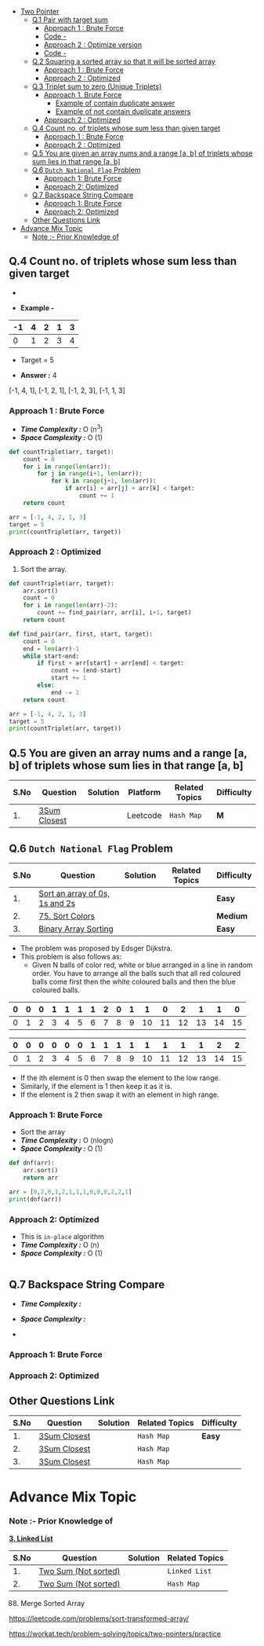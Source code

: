 - [Two Pointer](#two-pointer)
  - [Q.1 Pair with target sum](#q1-pair-with-target-sum)
    - [Approach 1 : Brute Force](#approach-1--brute-force)
    - [Code -](#code--)
    - [Approach 2 : Optimize version](#approach-2--optimize-version)
    - [Code -](#code---1)
  - [Q.2 Squaring a sorted array so that it will be sorted array](#q2-squaring-a-sorted-array-so-that-it-will-be-sorted-array)
    - [Approach 1 : Brute Force](#approach-1--brute-force-1)
    - [Approach 2 : Optimized](#approach-2--optimized)
  - [Q.3 Triplet sum to zero (Unique Triplets)](#q3-triplet-sum-to-zero-unique-triplets)
    - [Approach 1. Brute Force](#approach-1-brute-force)
      - [Example of contain duplicate answer](#example-of-contain-duplicate-answer)
      - [Example of not contain duplicate answers](#example-of-not-contain-duplicate-answers)
    - [Approach 2 : Optimized](#approach-2--optimized-1)
  - [Q.4 Count no. of triplets whose sum less than given target](#q4-count-no-of-triplets-whose-sum-less-than-given-target)
    - [Approach 1 : Brute Force](#approach-1--brute-force-2)
    - [Approach 2 : Optimized](#approach-2--optimized-2)
  - [Q.5 You are given an array nums and a range \[a, b\] of triplets whose sum lies in that range \[a, b\]](#q5-you-are-given-an-array-nums-and-a-range-a-b-of-triplets-whose-sum-lies-in-that-range-a-b)
  - [Q.6 `Dutch National Flag` Problem](#q6-dutch-national-flag-problem)
    - [Approach 1: Brute Force](#approach-1-brute-force-1)
    - [Approach 2: Optimized](#approach-2-optimized)
  - [Q.7 Backspace String Compare](#q7-backspace-string-compare)
    - [Approach 1: Brute Force](#approach-1-brute-force-2)
    - [Approach 2: Optimized](#approach-2-optimized-1)
  - [Other Questions Link](#other-questions-link)
- [Advance Mix Topic](#advance-mix-topic)
    - [Note :- Prior Knowledge of](#note---prior-knowledge-of)

## Q.4 Count no. of triplets whose sum less than given target

-

- **Example -**

|-1|4|2|1|3|
|--|--|--|--|--|
|0|1|2|3|4|

- Target = 5

- **Answer :** 4

[-1, 4, 1], [-1, 2, 1], [-1, 2, 3], [-1, 1, 3]

### Approach 1 : Brute Force

- ***Time Complexity :*** O (n<sup>3</sup>)
- ***Space Complexity :*** O (1)

```py
def countTriplet(arr, target):
    count = 0
    for i in range(len(arr)):
        for j in range(i+1, len(arr)):
            for k in range(j+1, len(arr)):
                if arr[i] + arr[j] + arr[k] < target:
                    count += 1
    return count

arr = [-1, 4, 2, 1, 3]
target = 5
print(countTriplet(arr, target))
```

### Approach 2 : Optimized

1. Sort the array.

```py
def countTriplet(arr, target):
    arr.sort()
    count = 0
    for i in range(len(arr)-2):
        count += find_pair(arr, arr[i], i+1, target)
    return count

def find_pair(arr, first, start, target):
    count = 0
    end = len(arr)-1
    while start<end:
        if first + arr[start] + arr[end] < target:
            count += (end-start)
            start += 1
        else:
            end -= 1
    return count

arr = [-1, 4, 2, 1, 3]
target = 5
print(countTriplet(arr, target))
```

## Q.5 You are given an array nums and a range [a, b] of triplets whose sum lies in that range [a, b]

| S.No | Question                                                    | Solution | Platform | Related Topics | Difficulty |
| ---- | ----------------------------------------------------------- | -------- | -------- | -------------- | ---------- |
| 1.   | [3Sum Closest](https://leetcode.com/problems/3Sum-Closest/) |          | Leetcode | `Hash Map`     | **M** |

## Q.6 `Dutch National Flag` Problem

| S.No | Question                                                       | Solution | Related Topics | Difficulty |
| ---- | -------------------------------------------------------------- | -------- | -------------- | ---------- |
| 1.   | [Sort an array of 0s, 1s and 2s](https://practice.geeksforgeeks.org/problems/sort-an-array-of-0s-1s-and-2s4231/1) |          |     | **Easy** |
| 2.   | [75. Sort Colors](https://leetcode.com/problems/sort-colors/) |          |     | **Medium** |
| 3.   | [Binary Array Sorting](https://practice.geeksforgeeks.org/problems/binary-array-sorting-1587115620/1) |          |     | **Easy** |

- The problem was proposed by Edsger Dijkstra.
- This problem is also follows as:
  - Given N balls of color red, white or blue arranged in a line in random order. You have to arrange all the balls such that all red coloured balls come first then the white coloured balls and then the blue coloured balls.

| 0 | 0 | 0 | 1 | 1 | 1 | 1 | 2 | 0 | 1 | 1 | 0 | 2 | 1 | 1 | 0 |
|---|---|---|---|---|---|---|---|---|---|---|---|---|---|---|---|
| 0 | 1 | 2 | 3 | 4 | 5 | 6 | 7 | 8 | 9 | 10 | 11 | 12 | 13 | 14 | 15 |

| 0 | 0 | 0 | 0 | 0 | 0 | 1 | 1 | 1 | 1 | 1 | 1 | 1 | 1 | 2 | 2 |
|---|---|---|---|---|---|---|---|---|---|---|---|---|---|---|---|
| 0 | 1 | 2 | 3 | 4 | 5 | 6 | 7 | 8 | 9 | 10 | 11 | 12 | 13 | 14 | 15 |

- If the ith element is 0 then swap the element to the low range.
- Similarly, if the element is 1 then keep it as it is.
- If the element is 2 then swap it with an element in high range.

### Approach 1: Brute Force

- Sort the array
- ***Time Complexity :*** O (nlogn)
- ***Space Complexity :*** O (1)

```py
def dnf(arr):
    arr.sort()
    return arr

arr = [0,2,0,1,2,1,1,1,0,0,0,2,2,1]
print(dnf(arr))
```

### Approach 2: Optimized

- This is `in-place` algorithm
- ***Time Complexity :*** O (n)
- ***Space Complexity :*** O (1)

```py

```

## Q.7 Backspace String Compare

- ***Time Complexity :***
- ***Space Complexity :***

-

### Approach 1: Brute Force

### Approach 2: Optimized

## Other Questions Link

| S.No | Question                                                       | Solution | Related Topics | Difficulty |
| ---- | -------------------------------------------------------------- | -------- | -------------- | ---------- |
| 1.   | [3Sum Closest](https://leetcode.com/problems/two-sum/) |          | `Hash Map`     | **Easy** |
| 2.   | [3Sum Closest](https://leetcode.com/problems/two-sum/) |          | `Hash Map`     |
| 3.   | [3Sum Closest](https://leetcode.com/problems/two-sum/) |          | `Hash Map`     |

# Advance Mix Topic

### Note :- Prior Knowledge of

**[3. Linked List](../README.md/#10-sorting10-sorting)**

| S.No | Question                                                       | Solution | Related Topics |
| ---- | -------------------------------------------------------------- | -------- | -------------- |
| 1.   | [Two Sum (Not sorted)](https://leetcode.com/problems/two-sum/) |          | `Linked List`     |
| 2.   | [Two Sum (Not sorted)](https://leetcode.com/problems/two-sum/) |          | `Hash Map`     |

88. Merge Sorted Array

<https://leetcode.com/problems/sort-transformed-array/>

<https://workat.tech/problem-solving/topics/two-pointers/practice>
